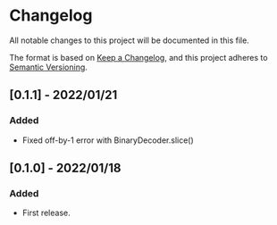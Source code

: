 # Changelog

All notable changes to this project will be documented in this file.

The format is based on [Keep a Changelog](https://keepachangelog.com/en/1.0.0/),
and this project adheres to [Semantic Versioning](https://semver.org/spec/v2.0.0.html).

## [0.1.1] - 2022/01/21
### Added
- Fixed off-by-1 error with BinaryDecoder.slice()

## [0.1.0] - 2022/01/18
### Added
- First release.

